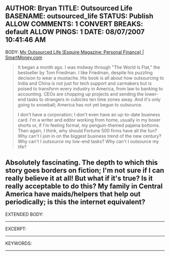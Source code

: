 AUTHOR: Bryan
TITLE: Outsourced Life
BASENAME: outsourced_life
STATUS: Publish
ALLOW COMMENTS: 1
CONVERT BREAKS: __default__
ALLOW PINGS: 1
DATE: 08/07/2007 10:41:46 AM
-----
BODY:
<a title="My Outsourced Life (Esquire Magazine: Personal Finance) | SmartMoney.com" href="http://www.smartmoney.com/esquire/index.cfm?Story=20050909-outsource">My Outsourced Life (Esquire Magazine: Personal Finance) | SmartMoney.com</a>

<blockquote>It began a month ago. I was midway through "The World Is Flat," the bestseller by Tom Friedman. I like Friedman, despite his puzzling decision to wear a mustache. His book is all about how outsourcing to India and China is not just for tech support and carmakers but is poised to transform every industry in America, from law to banking to accounting. CEOs are chopping up projects and sending the lower-end tasks to strangers in cubicles ten time zones away. And it's only going to snowball; America has not yet begun to outsource.

I don't have a corporation; I don't even have an up-to-date business card. I'm a writer and editor working from home, usually in my boxer shorts or, if I'm feeling formal, my penguin-themed pajama bottoms. Then again, I think, why should Fortune 500 firms have all the fun? Why can't I join in on the biggest business trend of the new century? Why can't I outsource my low-end tasks? Why can't I outsource my life?</blockquote>

Absolutely fascinating. The depth to which this story goes borders on fiction; I'm not sure if I can really believe it at all! But what if it's true? Is it really acceptable to do this? My family in Central America have maids/helpers that help out periodically; is this the internet equivalent?
-----
EXTENDED BODY:

-----
EXCERPT:

-----
KEYWORDS:

-----


